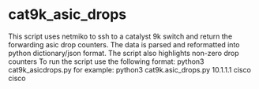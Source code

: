 # cat9k_asic_drops

This script uses netmiko to ssh to a catalyst 9k switch and return the forwarding asic drop counters.
The data is parsed and reformatted into python dictionary/json format. The script also highlights non-zero drop counters
To run the script use the following format:
python3 cat9k_asicdrops.py <switch ip address> <username> <password>
for example:
python3 cat9k.asic_drops.py 10.1.1.1 cisco cisco
